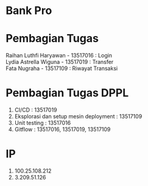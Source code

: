 # Bank Pro

# Pembagian Tugas

Raihan Luthfi Haryawan - 13517016   : Login<br />
Lydia Astrella Wiguna - 13517019    : Transfer<br />
Fata Nugraha - 13517109             : Riwayat Transaksi<br />

# Pembagian Tugas DPPL

1. CI/CD : 13517019
2. Eksplorasi dan setup mesin deployment : 13517109
3. Unit testing : 13517016
4. Gitflow : 13517016, 13517019, 13517109

# IP

1. 100.25.108.212
2. 3.209.51.126
